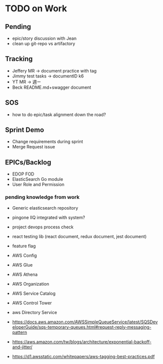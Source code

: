# TODO on Work

## Pending

- epic/story discussion with Jean
- clean up git-repo vs artifactory

## Tracking

- Jeffery MR -> document practice with tag
- Jimmy test tasks -> documentID k6
- YT MR -> 週ㄧ
- Beck README.md+swagger document

## SOS

- how to do epic/task alignment down the road?

## Sprint Demo

- Change requirements during sprint
- Merge Request issue

## EPICs/Backlog

- EDOP FOD
- ElasticSearch Go module
- User Role and Permission

### pending knowledge from work

- Generic elasticsearch repository
- pingone IIQ integrated with system?
- project devops process check
- react testing lib (react document, redux document, jest document)
- feature flag

- AWS Config
- AWS Glue
- AWS Athena
- AWS Organization
- AWS Service Catalog
- AWS Control Tower
- aws Directory Service
- <https://docs.aws.amazon.com/AWSSimpleQueueService/latest/SQSDeveloperGuide/sqs-temporary-queues.html#request-reply-messaging-pattern>
- <https://aws.amazon.com/tw/blogs/architecture/exponential-backoff-and-jitter/>
- <https://d1.awsstatic.com/whitepapers/aws-tagging-best-practices.pdf>
